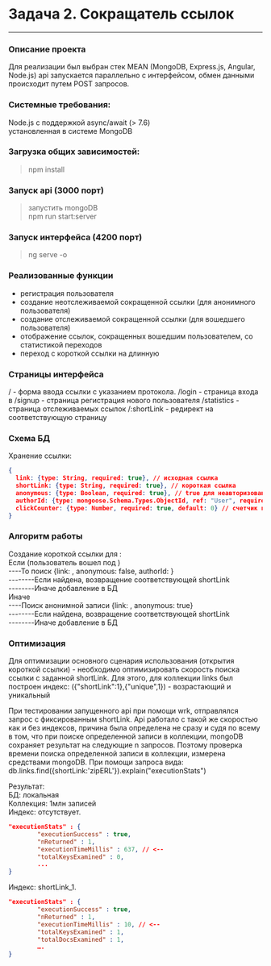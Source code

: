 # Задача 2. Сокращатель ссылок
---

### Описание проекта
Для реализации был выбран стек MEAN (MongoDB, Express.js, Angular, Node.js)
api запускается параллельно с интерфейсом, обмен данными происходит путем POST запросов.

### Системные требования:
Node.js с поддержкой async/await (> 7.6)  
установленная в системе MongoDB

### Загрузка общих зависимостей:
> npm install
### Запуск api (3000 порт)
> запустить mongoDB  
> npm run start:server
### Запуск интерфейса (4200 порт)
> ng serve -o

### Реализованные функции

* регистрация пользователя
* создание неотслеживаемой сокращенной ссылки (для анонимного пользователя)
* создание отслеживаемой сокращенной ссылки (для вошедшего пользователя)
* отображение ссылок, сокращенных вошедшим пользователем, со статистикой переходов
* переход с короткой ссылки на длинную

### Страницы интерфейса
/ - форма ввода ссылки с указанием протокола. 
/login - страница входа в
/signup - страница регистрация нового пользователя
/statistics - страница отслеживаемых ссылок 
/:shortLink - редирект на соответствующую страницу

### Схема БД
Хранение ссылки:
```json
{
  link: {type: String, required: true}, // исходная ссылка
  shortLink: {type: String, required: true}, // короткая ссылка
  anonymous: {type: Boolean, required: true}, // true для неавторизованного пользователя
  authorId: {type: mongoose.Schema.Types.ObjectId, ref: "User", required: false}, // id пользователя, создавшего неанонимную ссылку
  clickCounter: {type: Number, required: true, default: 0} // счетчик переходов неанонимной ссылки
}
```

### Алгоритм работы

Создание короткой ссылки для <longLink>:  
Если (пользователь вошел под <userId>)  
----То поиск {link: <longLink>, anonymous: false, authorId: <userId>}  
--------Если <longLink> найдена, возвращение соответствующей shortLink  
--------Иначе добавление в БД  
Иначе  
----Поиск анонимной записи {link: <longLink>, anonymous: true}  
--------Если <longLink> найдена, возвращение соответствующей shortLink  
--------Иначе добавление в БД  

### Оптимизация

Для оптимизации основного сценария использования (открытия короткой ссылки) -
необходимо оптимизировать скорость поиска ссылки с заданной shortLink.
Для этого, для коллекции links был построен индекс:
({"shortLink":1},{"unique",1}) - возрастающий и уникальный

При тестировании запущенного api при помощи wrk, отправлялся запрос с фиксированным shortLink. Api работало с такой же скоростью как и без индексов, причина была определена не сразу и судя по всему в том, что при поиске определенной записи в коллекции, mongoDB сохраняет результат на следующие n запросов.
Поэтому проверка времени поиска определенной записи в коллекции, измерена средствами mongoDB.
При помощи запроса вида: db.links.find({shortLink:'zipERL'}).explain("executionStats")

Результат:  
БД: локальная  
Коллекция: 1млн записей  
Индекс: отсутствует.
```json
"executionStats" : {
		"executionSuccess" : true,
		"nReturned" : 1,
		"executionTimeMillis" : 637, // <--
		"totalKeysExamined" : 0,
		...
}
```

Индекс: shortLink_1.
```json
"executionStats" : {
		"executionSuccess" : true,
		"nReturned" : 1,
		"executionTimeMillis" : 10, // <--
		"totalKeysExamined" : 1,
		"totalDocsExamined" : 1,
		….
}
```



